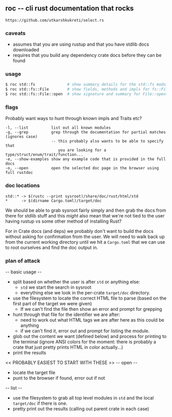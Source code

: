 roc -- cli rust documentation that rocks
----------------------------------------

`https://github.com/utkarshkukreti/select.rs`

### caveats
* assumes that you are using rustup and that you have stdlib docs downloaded
* requires that you build any dependency crate docs before they can be found

### usage
```bash
$ roc std::fs              # show summary details for the std::fs module
$ roc std::fs::File        # show fields, methods and impls for fs::File
$ roc std::fs::File::open  # show signature and summary for File::open()
```


### flags
Probably want ways to hunt through known impls and Traits etc?
```
-l, --list          list out all known modules
-g, --grep          grep through the documentation for partial matches (ignores case)
                    -- this probably also wants to be able to specify that
                       you are looking for a type/struct/enum/trait/function...
-e, --show-examples show any example code that is provided in the full docs
-o, --open          open the selected doc page in the browser using full rustdoc
```


### doc locations
```
std::* -> $(rustc --print sysroot)/share/doc/rust/html/std
*      -> $(dirname Cargo.toml)/target/doc
```

We should be able to grab sysroot fairly simply and then grab the docs from
there for stdlib stuff and this _might_ also mean that we're not tied to the
user having rustup vs some other method of installing Rust?

For in Crate docs (and deps) we probably don't want to build the docs without
asking for confirmation from the user. We will need to walk back up from the
current working directory until we hit a `Cargo.toml` that we can use to root
ourselves and find the doc output in.


### plan of attack
-- basic usage --
- split based on whether the user is after `std` or anything else:
  - `std` we start the search in sysroot
  - everything else we look in the per-crate `target/doc` directory.
- use the filesystem to locate the correct HTML file to parse (based on the
  first part of the target we were given)
  - If we can't find the file then show an error and prompt for grepping
- hunt through that file for the identifier we are after:
  - need to work out what HTML tags we are after here as this could be anything
  - if we can't find it, error out and prompt for listing the module.
- glob out the content we want (defined below) and process for printing to the
  terminal (ignore ANSI colors for the moment: there is probably a crate that
  just pretty prints HTML in color actually...)
- print the results


<< PROBABLY EASIEST TO START WITH THESE >>
-- open --
- locate the target file
- punt to the browser if found, error out if not


-- list --
- use the filesystem to grab all top level modules in `std` and the local
  `target/doc` if there is one.
- pretty print out the results (calling out parent crate in each case)
